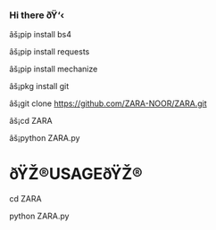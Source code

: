### Hi there ðŸ‘‹

âš¡pip install bs4


âš¡pip install requests


âš¡pip install mechanize


âš¡pkg install git


âš¡git clone https://github.com/ZARA-NOOR/ZARA.git


âš¡cd ZARA


âš¡python ZARA.py


# ðŸŽ®USAGEðŸŽ®


cd ZARA


python ZARA.py

